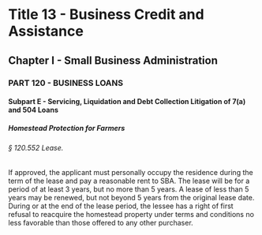 
# Title 13 - Business Credit and Assistance
## Chapter I - Small Business Administration
### PART 120 - BUSINESS LOANS
#### Subpart E - Servicing, Liquidation and Debt Collection Litigation of 7(a) and 504 Loans
##### Homestead Protection for Farmers
###### § 120.552 Lease.

If approved, the applicant must personally occupy the residence during the term of the lease and pay a reasonable rent to SBA. The lease will be for a period of at least 3 years, but no more than 5 years. A lease of less than 5 years may be renewed, but not beyond 5 years from the original lease date. During or at the end of the lease period, the lessee has a right of first refusal to reacquire the homestead property under terms and conditions no less favorable than those offered to any other purchaser.
